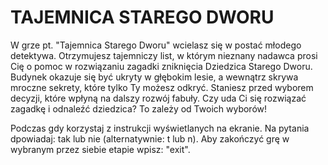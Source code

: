 # TAJEMNICA STAREGO DWORU

W grze pt. "Tajemnica Starego Dworu" wcielasz się w postać młodego detektywa. Otrzymujesz tajemniczy list, w którym nieznany nadawca prosi Cię o pomoc w rozwiązaniu zagadki zniknięcia Dziedzica Starego Dworu. Budynek okazuje się być ukryty w głębokim lesie, a wewnątrz skrywa mroczne sekrety, które tylko Ty możesz odkryć. Staniesz przed wyborem decyzji, które wpłyną na dalszy rozwój fabuły. Czy uda Ci się rozwiązać zagadkę i odnaleźć dziedzica? To zależy od Twoich wyborów!

Podczas gdy korzystaj z instrukcji wyświetlanych na ekranie.
Na pytania dpowiadaj: tak lub nie (alternatywnie: t lub n).
Aby zakończyć grę w wybranym przez siebie etapie wpisz: "exit".
